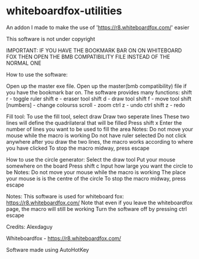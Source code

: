 # whiteboardfox-utilities
An addon I made to make the use of 'https://r8.whiteboardfox.com/' easier

This software is not under copyright

IMPORTANT: IF YOU HAVE THE BOOKMARK BAR ON ON WHITEBOARD FOX THEN OPEN THE BMB COMPATIBILITY FILE INSTEAD OF THE NORMAL ONE

How to use the software:

Open up the master exe file. Open up the master(bmb compatibility) file if you have the bookmark bar on. The software provides many functions:
shift r - toggle ruler
shift e - eraser tool
shift d - draw tool
shift f - move tool
shift [numbers] - change colourss
scroll - zoom
ctrl z - undo
ctrl shift z - redo

Fill tool:
To use the fill tool, select draw
Draw two seperate lines
These two lines will define the quadrilateral that will be filled
Press shift x
Enter the number of lines you want to be used to fill the area
Notes:
Do not move your mouse while the macro is working
Do not have ruler selected
Do not click anywhere after you draw the two lines, the macro works according to where you have clicked
To stop the macro midway, press escape

How to use the circle generator:
Select the draw tool
Put your mouse somewhere on the board
Press shift c
Input how large you want the circle to be
Notes:
Do not move your mouse while the macro is working
The place your mouse is is the centre of the circle
To stop the macro midway, press escape

Notes:
This software is used for whiteboard fox: https://r8.whiteboardfox.com/
Note that even if you leave the whiteboardfox page, the macro will still be working
Turn the software off by pressing ctrl escape

Credits:
Alexdaguy

Whiteboardfox - https://r8.whiteboardfox.com/

Software made using AutoHotKey